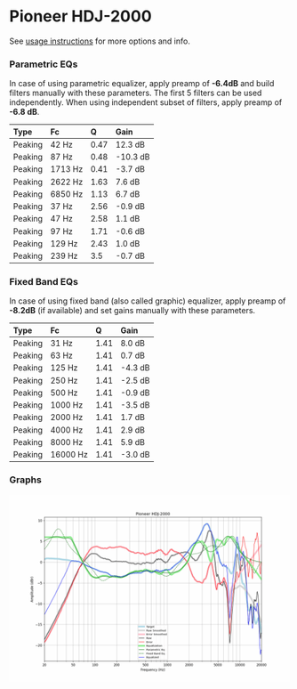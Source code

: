 # Pioneer HDJ-2000
See [usage instructions](https://github.com/jaakkopasanen/AutoEq#usage) for more options and info.

### Parametric EQs
In case of using parametric equalizer, apply preamp of **-6.4dB** and build filters manually
with these parameters. The first 5 filters can be used independently.
When using independent subset of filters, apply preamp of **-6.8 dB**.

| Type    | Fc      |    Q | Gain     |
|:--------|:--------|:-----|:---------|
| Peaking | 42 Hz   | 0.47 | 12.3 dB  |
| Peaking | 87 Hz   | 0.48 | -10.3 dB |
| Peaking | 1713 Hz | 0.41 | -3.7 dB  |
| Peaking | 2622 Hz | 1.63 | 7.6 dB   |
| Peaking | 6850 Hz | 1.13 | 6.7 dB   |
| Peaking | 37 Hz   | 2.56 | -0.9 dB  |
| Peaking | 47 Hz   | 2.58 | 1.1 dB   |
| Peaking | 97 Hz   | 1.71 | -0.6 dB  |
| Peaking | 129 Hz  | 2.43 | 1.0 dB   |
| Peaking | 239 Hz  | 3.5  | -0.7 dB  |

### Fixed Band EQs
In case of using fixed band (also called graphic) equalizer, apply preamp of **-8.2dB**
(if available) and set gains manually with these parameters.

| Type    | Fc       |    Q | Gain    |
|:--------|:---------|:-----|:--------|
| Peaking | 31 Hz    | 1.41 | 8.0 dB  |
| Peaking | 63 Hz    | 1.41 | 0.7 dB  |
| Peaking | 125 Hz   | 1.41 | -4.3 dB |
| Peaking | 250 Hz   | 1.41 | -2.5 dB |
| Peaking | 500 Hz   | 1.41 | -0.9 dB |
| Peaking | 1000 Hz  | 1.41 | -3.5 dB |
| Peaking | 2000 Hz  | 1.41 | 1.7 dB  |
| Peaking | 4000 Hz  | 1.41 | 2.9 dB  |
| Peaking | 8000 Hz  | 1.41 | 5.9 dB  |
| Peaking | 16000 Hz | 1.41 | -3.0 dB |

### Graphs
![](./Pioneer%20HDJ-2000.png)